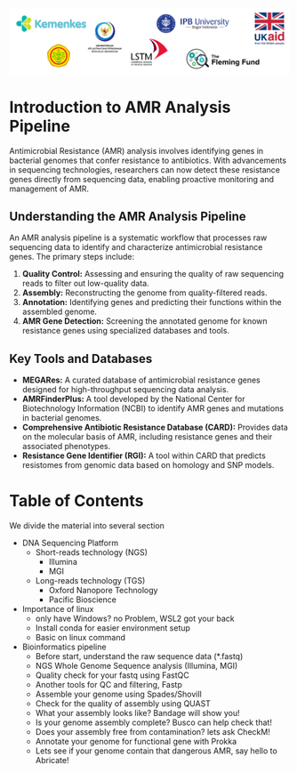 ![collaboration-logo](./IM/Github_image_banner.png)

# Introduction to AMR Analysis Pipeline

Antimicrobial Resistance (AMR) analysis involves identifying genes in bacterial genomes that confer resistance to antibiotics. With advancements in sequencing technologies, researchers can now detect these resistance genes directly from sequencing data, enabling proactive monitoring and management of AMR.​

## Understanding the AMR Analysis Pipeline

An AMR analysis pipeline is a systematic workflow that processes raw sequencing data to identify and characterize antimicrobial resistance genes. The primary steps include:​

1. **Quality Control:** Assessing and ensuring the quality of raw sequencing reads to filter out low-quality data.​
2. **Assembly:** Reconstructing the genome from quality-filtered reads.​
3. **Annotation:** Identifying genes and predicting their functions within the assembled genome.​
4. **AMR Gene Detection:** Screening the annotated genome for known resistance genes using specialized databases and tools.​

## Key Tools and Databases
* **MEGARes:** A curated database of antimicrobial resistance genes designed for high-throughput sequencing data analysis. ​
* **AMRFinderPlus:** A tool developed by the National Center for Biotechnology Information (NCBI) to identify AMR genes and mutations in bacterial genomes. ​
* **Comprehensive Antibiotic Resistance Database (CARD):** Provides data on the molecular basis of AMR, including resistance genes and their associated phenotypes. ​
* **Resistance Gene Identifier (RGI):** A tool within CARD that predicts resistomes from genomic data based on homology and SNP models. ​

# Table of Contents
We divide the material into several section

* DNA Sequencing Platform
  * Short-reads technology (NGS)
    * Illumina
    * MGI
  * Long-reads technology (TGS)
    * Oxford Nanopore Technology
    * Pacific Bioscience
* Importance of linux
  * only have Windows? no Problem, WSL2 got your back
  * Install conda for easier environment setup
  * Basic on linux command
* Bioinformatics pipeline
  * Before start, understand the raw sequence data (*.fastq)
  * NGS Whole Genome Sequence analysis (Illumina, MGI)
   * Quality check for your fastq using FastQC
   * Another tools for QC and filtering, Fastp
   * Assemble your genome using Spades/Shovill
   * Check for the quality of assembly using QUAST
   * What your assembly looks like? Bandage will show you!
   * Is your genome assembly complete? Busco can help check that!
   * Does your assembly free from contamination? lets ask CheckM!
   * Annotate your genome for functional gene with Prokka
   * Lets see if your genome contain that dangerous AMR, say hello to Abricate!
